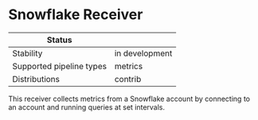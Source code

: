 # Snowflake Receiver

| Status                   |                   |
|--------------------------|-------------------|
| Stability                | in development    |
| Supported pipeline types | metrics           |
| Distributions            | contrib           |

This receiver collects metrics from a Snowflake account by connecting to an account and running queries at set intervals.

